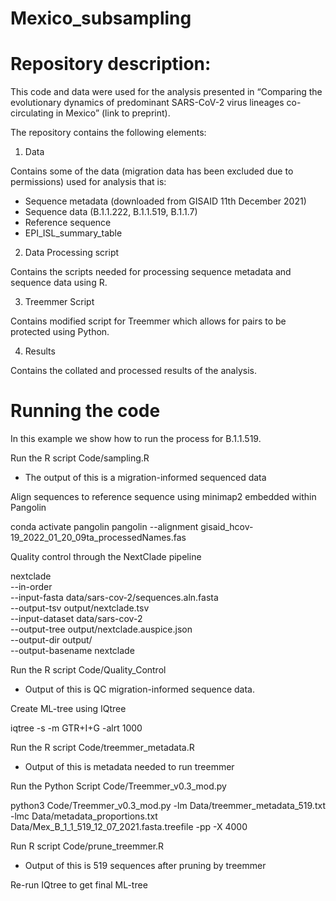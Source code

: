 # Mexico_subsampling



# Repository description:
This code and data were used for the analysis presented in “Comparing the evolutionary dynamics of predominant SARS-CoV-2 virus lineages co-circulating in Mexico” (link to preprint).

The repository contains the following elements:

1. Data

Contains some of the data (migration data has been excluded due to permissions) used for analysis that is:

* Sequence metadata (downloaded from GISAID 11th December 2021)
* Sequence data (B.1.1.222, B.1.1.519, B.1.1.7)
* Reference sequence 
* EPI_ISL_summary_table

2. Data Processing script

Contains the scripts needed for processing sequence metadata and sequence data using R. 

3. Treemmer Script 

Contains modified script for Treemmer which allows for pairs to be protected using Python.

4. Results

Contains the collated and processed results of the analysis.

# Running the code

In this example we show how to run the process for B.1.1.519.

Run the R script Code/sampling.R 

* The output of this is a migration-informed sequenced data

Align sequences to reference sequence using minimap2 embedded within Pangolin

conda activate pangolin
pangolin --alignment gisaid_hcov-19_2022_01_20_09ta_processedNames.fas

Quality control through the NextClade pipeline

nextclade \
--in-order \
--input-fasta data/sars-cov-2/sequences.aln.fasta \
--output-tsv output/nextclade.tsv \
--input-dataset data/sars-cov-2 \
--output-tree output/nextclade.auspice.json \
--output-dir output/ \
--output-basename nextclade

Run the R script Code/Quality_Control 

* Output of this is QC migration-informed sequence data.

Create ML-tree using IQtree

iqtree -s -m GTR+I+G -alrt 1000

Run the R script Code/treemmer_metadata.R

* Output of this is metadata needed to run treemmer

Run the Python Script Code/Treemmer_v0.3_mod.py

python3 Code/Treemmer_v0.3_mod.py  -lm Data/treemmer_metadata_519.txt -lmc Data/metadata_proportions.txt  Data/Mex_B_1_1_519_12_07_2021.fasta.treefile -pp -X 4000

Run R script Code/prune_treemmer.R

* Output of this is 519 sequences after pruning by treemmer

Re-run IQtree to get final ML-tree
